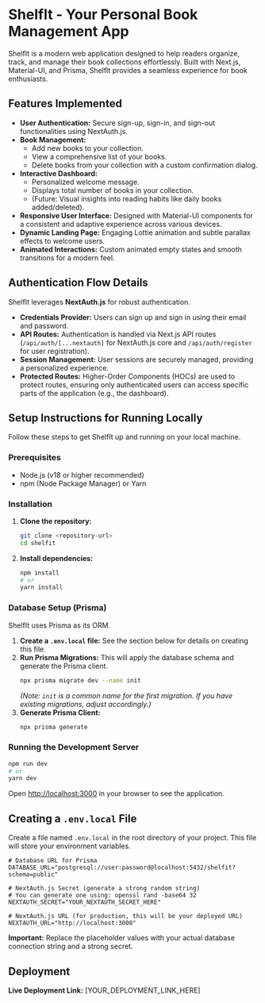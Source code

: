 # ShelfIt - Your Personal Book Management App

ShelfIt is a modern web application designed to help readers organize, track, and manage their book collections effortlessly. Built with Next.js, Material-UI, and Prisma, ShelfIt provides a seamless experience for book enthusiasts.

## Features Implemented

*   **User Authentication:** Secure sign-up, sign-in, and sign-out functionalities using NextAuth.js.
*   **Book Management:**
    *   Add new books to your collection.
    *   View a comprehensive list of your books.
    *   Delete books from your collection with a custom confirmation dialog.
*   **Interactive Dashboard:**
    *   Personalized welcome message.
    *   Displays total number of books in your collection.
    *   (Future: Visual insights into reading habits like daily books added/deleted).
*   **Responsive User Interface:** Designed with Material-UI components for a consistent and adaptive experience across various devices.
*   **Dynamic Landing Page:** Engaging Lottie animation and subtle parallax effects to welcome users.
*   **Animated Interactions:** Custom animated empty states and smooth transitions for a modern feel.

## Authentication Flow Details

ShelfIt leverages **NextAuth.js** for robust authentication.

*   **Credentials Provider:** Users can sign up and sign in using their email and password.
*   **API Routes:** Authentication is handled via Next.js API routes (`/api/auth/[...nextauth]` for NextAuth.js core and `/api/auth/register` for user registration).
*   **Session Management:** User sessions are securely managed, providing a personalized experience.
*   **Protected Routes:** Higher-Order Components (HOCs) are used to protect routes, ensuring only authenticated users can access specific parts of the application (e.g., the dashboard).

## Setup Instructions for Running Locally

Follow these steps to get ShelfIt up and running on your local machine.

### Prerequisites

*   Node.js (v18 or higher recommended)
*   npm (Node Package Manager) or Yarn

### Installation

1.  **Clone the repository:**
    ```bash
    git clone <repository-url> 
    cd shelfit
    ```
2.  **Install dependencies:**
    ```bash
    npm install
    # or
    yarn install
    ```

### Database Setup (Prisma)

ShelfIt uses Prisma as its ORM.

1.  **Create a `.env.local` file:**
    See the section below for details on creating this file.
2.  **Run Prisma Migrations:**
    This will apply the database schema and generate the Prisma client.
    ```bash
    npx prisma migrate dev --name init
    ```
    *(Note: `init` is a common name for the first migration. If you have existing migrations, adjust accordingly.)*
3.  **Generate Prisma Client:**
    ```bash
    npx prisma generate
    ```

### Running the Development Server

```bash
npm run dev
# or
yarn dev
```

Open [http://localhost:3000](http://localhost:3000) in your browser to see the application.

## Creating a `.env.local` File

Create a file named `.env.local` in the root directory of your project. This file will store your environment variables.

```
# Database URL for Prisma
DATABASE_URL="postgresql://user:password@localhost:5432/shelfit?schema=public"

# NextAuth.js Secret (generate a strong random string)
# You can generate one using: openssl rand -base64 32
NEXTAUTH_SECRET="YOUR_NEXTAUTH_SECRET_HERE"

# NextAuth.js URL (for production, this will be your deployed URL)
NEXTAUTH_URL="http://localhost:3000"
```
**Important:** Replace the placeholder values with your actual database connection string and a strong secret.

## Deployment

**Live Deployment Link:** [YOUR_DEPLOYMENT_LINK_HERE]